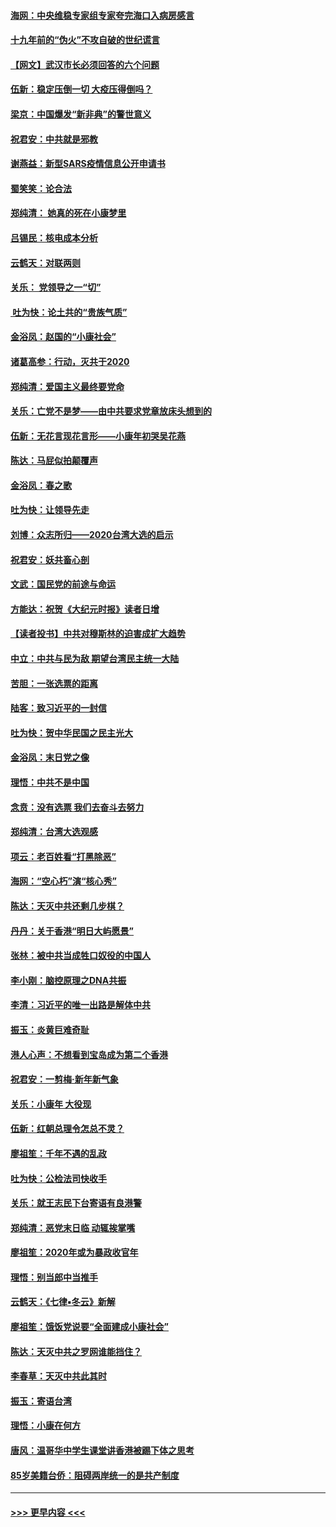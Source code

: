 #### [海网：中央维稳专家组专家夸完海口入病房感言](../pages/nsc993/n11815138.md?t=01240333) 
#### [十九年前的“伪火”不攻自破的世纪谎言](../pages/nsc993/n11813238.md?t=01240333) 
#### [【网文】武汉市长必须回答的六个问题](../pages/nsc993/n11813848.md?t=01240333) 
#### [伍新：稳定压倒一切 大疫压得倒吗？](../pages/nsc993/n11812634.md?t=01240333) 
#### [梁京：中国爆发“新非典”的警世意义](../pages/nsc993/n11812554.md?t=01240333) 
#### [祝君安：中共就是邪教](../pages/nsc993/n11812431.md?t=01240333) 
#### [谢燕益：新型SARS疫情信息公开申请书](../pages/nsc993/n11808840.md?t=01240333) 
#### [蜀笑笑：论合法](../pages/nsc993/n11808064.md?t=01240333) 
#### [郑纯清： 她真的死在小康梦里](../pages/nsc993/n11806623.md?t=01240333) 
#### [吕锡民：核电成本分析](../pages/nsc993/n11806284.md?t=01240333) 
#### [云鹤天：对联两则](../pages/nsc993/n11805957.md?t=01240333) 
#### [关乐： 党领导之一“切”](../pages/nsc993/n11804505.md?t=01240333) 
#### [ 吐为快：论土共的“贵族气质”](../pages/nsc993/n11804490.md?t=01240333) 
#### [金浴凤：赵国的“小康社会”](../pages/nsc993/n11804452.md?t=01240333) 
#### [诸葛高参：行动，灭共于2020](../pages/nsc993/n11804120.md?t=01240333) 
#### [郑纯清：爱国主义最终要党命](../pages/nsc993/n11802197.md?t=01240333) 
#### [关乐：亡党不是梦——由中共要求党章放床头想到的](../pages/nsc993/n11802156.md?t=01240333) 
#### [伍新：无花言现花言形——小康年初哭吴花燕](../pages/nsc993/n11800044.md?t=01240333) 
#### [陈达：马屁似拍颠覆声](../pages/nsc993/n11800010.md?t=01240333) 
#### [金浴凤：春之歌](../pages/nsc993/n11797687.md?t=01240333) 
#### [吐为快：让领导先走](../pages/nsc993/n11797512.md?t=01240333) 
#### [刘博：众志所归——2020台湾大选的启示](../pages/nsc993/n11796878.md?t=01240333) 
#### [祝君安：妖共畜心剖](../pages/nsc993/n11794273.md?t=01240333) 
#### [文武：国民党的前途与命运](../pages/nsc993/n11794198.md?t=01240333) 
#### [方能达：祝贺《大纪元时报》读者日增](../pages/nsc993/n11793807.md?t=01240333) 
#### [【读者投书】中共对穆斯林的迫害成扩大趋势](../pages/nsc993/n11791371.md?t=01240333) 
#### [中立：中共与民为敌 期望台湾民主统一大陆](../pages/nsc993/n11790392.md?t=01240333) 
#### [苦胆：一张选票的距离](../pages/nsc993/n11788914.md?t=01240333) 
#### [陆客：致习近平的一封信](../pages/nsc993/n11788867.md?t=01240333) 
#### [吐为快：贺中华民国之民主光大](../pages/nsc993/n11788618.md?t=01240333) 
#### [金浴凤：末日党之像](../pages/nsc993/n11787475.md?t=01240333) 
#### [理悟：中共不是中国](../pages/nsc993/n11787463.md?t=01240333) 
#### [念贲：没有选票  我们去奋斗去努力](../pages/nsc993/n11787398.md?t=01240333) 
#### [郑纯清：台湾大选观感](../pages/nsc993/n11786210.md?t=01240333) 
#### [项云：老百姓看“打黑除恶”](../pages/nsc993/n11785398.md?t=01240333) 
#### [海网：“空心朽”演“核心秀”](../pages/nsc993/n11783874.md?t=01240333) 
#### [陈达：天灭中共还剩几步棋？](../pages/nsc993/n11783719.md?t=01240333) 
#### [丹丹：关于香港“明日大屿愿景”](../pages/nsc993/n11783273.md?t=01240333) 
#### [张林：被中共当成牲口奴役的中国人](../pages/nsc993/n11782397.md?t=01240333) 
#### [李小刚：脑控原理之DNA共振](../pages/nsc993/n11780962.md?t=01240333) 
#### [李清：习近平的唯一出路是解体中共](../pages/nsc993/n11780866.md?t=01240333) 
#### [振玉：炎黄巨难奇耻](../pages/nsc993/n11779632.md?t=01240333) 
#### [港人心声：不想看到宝岛成为第二个香港](../pages/nsc993/n11778817.md?t=01240333) 
#### [祝君安：一剪梅‧新年新气象](../pages/nsc993/n11776340.md?t=01240333) 
#### [关乐：小康年 大役现](../pages/nsc993/n11774213.md?t=01240333) 
#### [伍新：红朝总理令怎总不灵？](../pages/nsc993/n11770813.md?t=01240333) 
#### [廖祖笙：千年不遇的乱政](../pages/nsc993/n11770373.md?t=01240333) 
#### [吐为快：公检法司快收手](../pages/nsc993/n11770359.md?t=01240333) 
#### [关乐：就王志民下台寄语有良港警](../pages/nsc993/n11769903.md?t=01240333) 
#### [郑纯清：恶党末日临 动辄挨掌嘴](../pages/nsc993/n11769356.md?t=01240333) 
#### [廖祖笙：2020年或为暴政收官年](../pages/nsc993/n11768216.md?t=01240333) 
#### [理悟：别当郎中当推手](../pages/nsc993/n11768243.md?t=01240333) 
#### [云鹤天：《七律▪冬云》新解](../pages/nsc993/n11768204.md?t=01240333) 
#### [廖祖笙：饿饭党说要“全面建成小康社会”](../pages/nsc993/n11767482.md?t=01240333) 
#### [陈达：天灭中共之罗网谁能挡住？](../pages/nsc993/n11767465.md?t=01240333) 
#### [李春草：天灭中共此其时](../pages/nsc993/n11767452.md?t=01240333) 
#### [振玉：寄语台湾](../pages/nsc993/n11767432.md?t=01240333) 
#### [理悟：小康在何方](../pages/nsc993/n11767394.md?t=01240333) 
#### [唐风：温哥华中学生课堂讲香港被踢下体之思考](../pages/nsc993/n11766848.md?t=01240333) 
#### [85岁美籍台侨：阻碍两岸统一的是共产制度](../pages/nsc993/n11765043.md?t=01240333) 

----
#### [ >>> 更早内容 <<< ](../indexes/nsc993-earlier.md)
